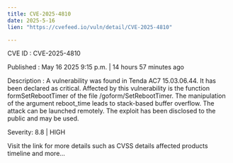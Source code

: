 ```yaml
---
title: CVE-2025-4810
date: 2025-5-16
lien: "https://cvefeed.io/vuln/detail/CVE-2025-4810"

---
```


CVE ID : CVE-2025-4810

Published :  May 16
2025
9:15 p.m. | 14 hours
57 minutes ago

Description : A vulnerability was found in Tenda AC7 15.03.06.44. It has been declared as critical. Affected by this vulnerability is the function formSetRebootTimer of the file /goform/SetRebootTimer. The manipulation of the argument reboot_time leads to stack-based buffer overflow. The attack can be launched remotely. The exploit has been disclosed to the public and may be used.

Severity: 8.8 | HIGH

Visit the link for more details
such as CVSS details
affected products
timeline
and more...

